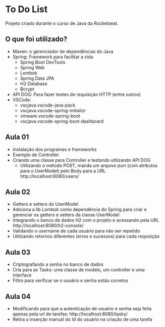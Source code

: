 # To Do List

Projeto criado durante o curso de Java da Rocketseat.

## O que foi utilizado?

* Maven: o gerenciador de dependências do Java
* Spring: Framework para facilitar a vida
    - Spring Boot DevTools
    - Spring Web
    - Lombok
    - Spring Data JPA
    - H2 Database
    - Bcrypt
* API DOG: Para fazer testes de requisição HTTP (entre outros)
* VSCode:
    - vscjava.vscode-java-pack
    - vscjava.vscode-spring-initializr
    - vmware.vscode-spring-boot
    - vscjava.vscode-spring-boot-dashboard

## Aula 01

* Instalação dos programas e frameworks
* Exemplo de Controller
* Criando uma classe para Controller e testando utilizando API DOG
    - Utilizando o método POST, manda um arquivo json (com atributos para o UserModel) pelo Body para a URL http://localhost:8080/users/

## Aula 02

* Getters e setters do UserModel
* Adiciona a lib Lombok como dependência do Spring para criar e gerenciar os getters e setters da classe UserModel
* Integrando o banco de dados H2 com o projeto e acessando pela URL http://localhost:8080/h2-console/
* Validando o username de cada usuário para não ser repetido
* Utilizando retornos diferentes (erros e sucessos) para cada requisição

## Aula 03

* Criptografando a senha no banco de dados
* Cria para as Tasks: uma classe de modelo, um controller e uma interface
* Filtro para verificar se o usuário e senha estão corretos

## Aula 04 

* Modificando para que a autenticação de usuário e senha seja feita apenas pela url de tarefas: http://localhost:8080/tasks/
* Retira a inserção manual do Id do usuário na criação de uma tarefa